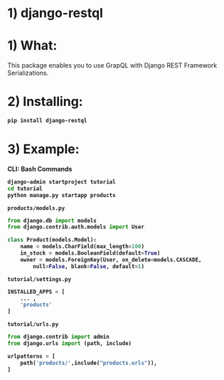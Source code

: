 # 1) django-restql


# 1) What:



This package enables you to use GrapQL with Django REST Framework 
Serializations.



# 2) Installing:

<b>

```bash
pip install django-restql
```
</b>

# 3) Example:

<b>


CLI: Bash Commands

```bash
django-admin startproject tutorial
cd tutorial
python manage.py startapp products
```


`products/models.py`

```python
from django.db import models
from django.contrib.auth.models import User

class Product(models.Model):
	name = models.CharField(max_length=100)
	in_stock = models.BooleanField(default=True)
	owner = models.ForeignKey(User, on_delete=models.CASCADE, 
		null=False, blank=False, default=1)
```


```
tutorial/settings.py
```
```python
INSTALLED_APPS = [
    ... ,
    'products'
]
```

`tutorial/urls.py`
```python
from django.contrib import admin
from django.urls import (path, include)

urlpatterns = [
    path('products/',include("products.urls")),
]
```

</b>


























